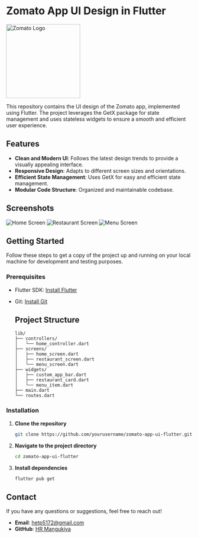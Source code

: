# Zomato App UI Design in Flutter

<img src="https://upload.wikimedia.org/wikipedia/commons/7/75/Zomato_logo.png" alt="Zomato Logo" width="200" height="200">

This repository contains the UI design of the Zomato app, implemented using Flutter. The project leverages the GetX package for state management and uses stateless widgets to ensure a smooth and efficient user experience.

## Features

- **Clean and Modern UI**: Follows the latest design trends to provide a visually appealing interface.
- **Responsive Design**: Adapts to different screen sizes and orientations.
- **Efficient State Management**: Uses GetX for easy and efficient state management.
- **Modular Code Structure**: Organized and maintainable codebase.

## Screenshots 

![Home Screen](screenshots/home_screen.png)
![Restaurant Screen](screenshots/restaurant_screen.png)
![Menu Screen](screenshots/menu_screen.png)

## Getting Started

Follow these steps to get a copy of the project up and running on your local machine for development and testing purposes.

### Prerequisites

- Flutter SDK: [Install Flutter](https://flutter.dev/docs/get-started/install)
- Git: [Install Git](https://git-scm.com/book/en/v2/Getting-Started-Installing-Git)

  ## Project Structure

  ```plaintext
  lib/
  ├── controllers/
  │   └── home_controller.dart
  ├── screens/
  │   ├── home_screen.dart
  │   ├── restaurant_screen.dart
  │   └── menu_screen.dart
  ├── widgets/
  │   ├── custom_app_bar.dart
  │   ├── restaurant_card.dart
  │   └── menu_item.dart
  ├── main.dart
  └── routes.dart

### Installation

1. **Clone the repository**
   ```sh
   git clone https://github.com/yourusername/zomato-app-ui-flutter.git

2. **Navigate to the project directory**
   ```sh
   cd zomato-app-ui-flutter

3. **Install dependencies**
   ```sh
   flutter pub get

## Contact

If you have any questions or suggestions, feel free to reach out!

- **Email**: hetp5172@gmail.com
- **GitHub**: [HR Mangukiya](https://github.com/HetRMangukiya)
